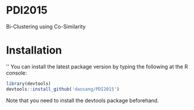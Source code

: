 # PDI2015
Bi-Clustering using Co-Similarity

# Installation
'' You can install the latest package version by typing the following at the R console:
```r
library(devtools)
devtools::install_github('daosang/PDI2015')
```

Note that you need to install the devtools package beforehand.
